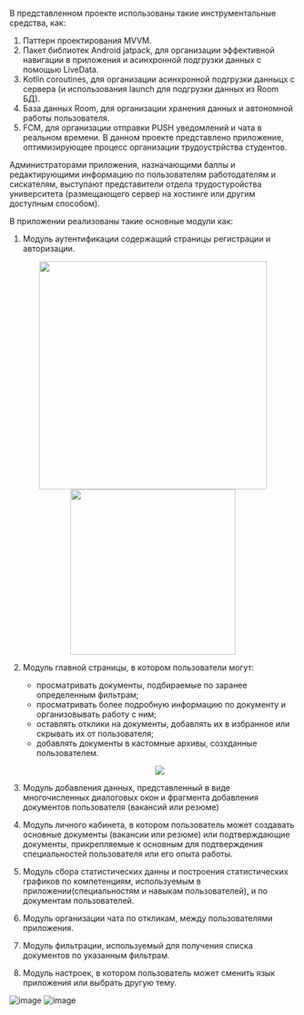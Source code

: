 В представленном проекте использованы такие инструментальные средства, как:
1) Паттерн проектирования MVVM.
2) Пакет библиотек Android jatpack, для организации эффективной навигации в приложения и асинхронной подгрузки данных с помощью LiveData.
3) Kotlin coroutines, для организации асинхронной подгрузки данныцх с сервера (и использования  launch для подгрузки данных из Room БД).
4) База данных Room, для организации хранения данных и автономной работы пользователя.
5) FCM, для организации отправки PUSH уведомлений и чата в реальном времени.
В данном проекте представлено приложение, оптимизирующее процесс организации трудоустрйства студентов.

Администраторами приложения, назначающими баллы и редактирующими информацию по пользователям работодателям и сискателям, выступают представители отдела трудостуройства университета (размещающего сервер на хостинге или другим доступным способом).

В приложении реализованы такие основные модули как:
1. Модуль аутентификации содержащий страницы регистрации и авторизации.
  <p align="center"> <img src=https://github.com/Dan-Kondrashen/ServerRepository/assets/71755503/271aafe0-a89e-4350-89cc-898ff31a6ccf width="400" />
                     <img src=https://github.com/Dan-Kondrashen/ServerRepository/assets/71755503/e6d6f5fd-109b-4428-a1a1-34a00a472779 width="290" />
  </p>

2. Модуль главной страницы, в котором пользователи могут:
   - просматривать документы, подбираемые по заранее определенным фильтрам;
   - просматривать более подробную информацию по документу и организовывать работу с ним;
   - оставлять отклики на документы, добавлять их в избранное или скрывать их от пользователя;
   - добавлять документы в кастомные архивы, созхданные пользователем.
   
   <p align="center"> <img src=https://github.com/Dan-Kondrashen/ServerRepository/assets/71755503/45fb4870-9948-4f60-83a1-b27309ce6bc0</image></p>

3. Модуль добавления данных, представленный в виде многочисленных диалоговых окон и фрагмента добавления документов пользователя (вакансий или резюме)
4. Модуль личного кабинета, в котором пользователь может создавать основные документы (вакансии или резюме) или подтверждающие документы, прикрепляемые к основным для подтверждения специальностей пользователя или его опыта работы.
5. Модуль сбора статистических данны и построения статистических графиков по компетенциям, используемым в приложении(специальностям и навыкам пользователей), и по документам пользователей.
6. Модуль организации чата по откликам, между пользователями приложения.
7. Модуль фильтрации, используемый для получения списка документов по указанным фильтрам.
8. Модуль настроек, в котором пользователь может сменить язык приложения или выбрать другую тему.
   
 ![image](https://github.com/Dan-Kondrashen/ServerRepository/assets/71755503/b7693027-7283-4cf6-9748-96329eff6e31) ![image](https://github.com/Dan-Kondrashen/ServerRepository/assets/71755503/b03d1061-18e4-472a-8d67-b4db13dd1d2c) 

